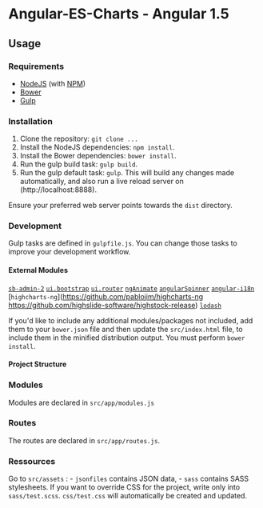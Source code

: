 # Angular-ES-Charts - Angular 1.5

## Usage
### Requirements
* [NodeJS](http://nodejs.org/) (with [NPM](https://www.npmjs.org/))
* [Bower](http://bower.io)
* [Gulp](http://gulpjs.com)

### Installation
1. Clone the repository: `git clone ...`
2. Install the NodeJS dependencies: `npm install`.
3. Install the Bower dependencies: `bower install`.
4. Run the gulp build task: `gulp build`.
5. Run the gulp default task: `gulp`. This will build any changes made automatically, and also run a live reload server on (http://localhost:8888).

Ensure your preferred web server points towards the `dist` directory.

### Development
Gulp tasks are defined in `gulpfile.js`. You can change those tasks to improve your development workflow.

#### External Modules

[`sb-admin-2`](http://startbootstrap.com/template-overviews/sb-admin-2/)
[`ui.bootstrap`](http://angular-ui.github.io/bootstrap/)
[`ui.router`](https://github.com/angular-ui/ui-router)
[`ngAnimate`](https://docs.angularjs.org/api/ngAnimate)
[`angularSpinner`](https://github.com/urish/angular-spinner)
[`angular-i18n`](https://docs.angularjs.org/guide/i18n)
[`highcharts-ng`](https://github.com/pablojim/highcharts-ng https://github.com/highslide-software/highstock-release)
[`lodash`](https://lodash.com/)

If you'd like to include any additional modules/packages not included, add them to your `bower.json` file and then update the `src/index.html` file, to include them in the minified distribution output. You must perform `bower install`.

#### Project Structure
### Modules
Modules are declared in `src/app/modules.js`

### Routes
The routes are declared in `src/app/routes.js`.

### Ressources
Go to `src/assets` :
    - `jsonfiles` contains JSON data,
    - `sass` contains SASS stylesheets. If you want to override CSS for the project, write only into `sass/test.scss`. `css/test.css` will automatically be created and updated.
